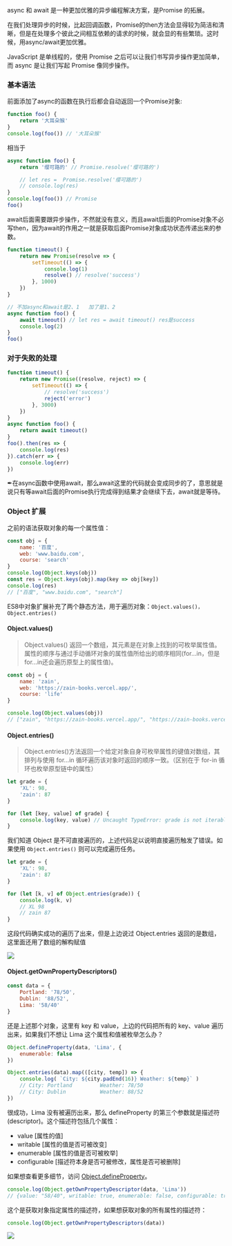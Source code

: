 async 和 await 是一种更加优雅的异步编程解决方案，是Promise 的拓展。

在我们处理异步的时候，比起回调函数，Promise的then方法会显得较为简洁和清晰，但是在处理多个彼此之间相互依赖的请求的时候，就会显的有些繁琐。这时候，用async/await更加优雅。

JavaScript 是单线程的，使用 Promise 之后可以让我们书写异步操作更加简单，而 async 是让我们写起 Promise 像同步操作。

### 基本语法

前面添加了async的函数在执行后都会自动返回一个Promise对象:

```js
function foo() {
    return '大耳朵猴'
}
console.log(foo()) // '大耳朵猴'
```

相当于

```js
async function foo() {
    return '缨可路的' // Promise.resolve('缨可路的')

    // let res =  Promise.resolve('缨可路的')
    // console.log(res)
}
console.log(foo()) // Promise
foo()
```

await后面需要跟异步操作，不然就没有意义，而且await后面的Promise对象不必写then，因为await的作用之一就是获取后面Promise对象成功状态传递出来的参数。

```js
function timeout() {
    return new Promise(resolve => {
        setTimeout(() => {
            console.log(1)
            resolve() // resolve('success')
        }, 1000)
    })
}

// 不加async和await是2、1   加了是1、2
async function foo() {
    await timeout() // let res = await timeout() res是success
    console.log(2)
}
foo()
```

### 对于失败的处理

```js
function timeout() {
    return new Promise((resolve, reject) => {
        setTimeout(() => {
            // resolve('success')
            reject('error')
        }, 3000)
    })
}
async function foo() {
    return await timeout()
}
foo().then(res => {
    console.log(res)
}).catch(err => {
    console.log(err)
})
```

✒在async函数中使用await，那么await这里的代码就会变成同步的了，意思就是说只有等await后面的Promise执行完成得到结果才会继续下去，await就是等待。

### Object 扩展

之前的语法获取对象的每一个属性值：

```js
const obj = {
    name: '百度',
    web: 'www.baidu.com',
    course: 'search'
}
console.log(Object.keys(obj))
const res = Object.keys(obj).map(key => obj[key])
console.log(res)
// ["百度", "www.baidu.com", "search"]
```

ES8中对象扩展补充了两个静态方法，用于遍历对象：`Object.values()，Object.entries()`

#### Object.values()

> Object.values() 返回一个数组，其元素是在对象上找到的可枚举属性值。属性的顺序与通过手动循环对象的属性值所给出的顺序相同(for...in，但是for...in还会遍历原型上的属性值)。

```js
const obj = {
    name: 'zain',
    web: 'https://zain-books.vercel.app/',
    course: 'life'
}

console.log(Object.values(obj))
// ["zain", "https://zain-books.vercel.app/", "https://zain-books.vercel.app/"]
```

#### Object.entries()

> Object.entries()方法返回一个给定对象自身可枚举属性的键值对数组，其排列与使用 for...in 循环遍历该对象时返回的顺序一致。（区别在于 for-in 循环也枚举原型链中的属性）

```js
let grade = {
    'XL': 98,
    'zain': 87
}

for (let [key, value] of grade) {
    console.log(key, value) // Uncaught TypeError: grade is not iterable
}
```

我们知道 Object 是不可直接遍历的，上述代码足以说明直接遍历触发了错误。如果使用 `Object.entries()` 则可以完成遍历任务。

```js
let grade = {
    'XL': 98,
    'zain': 87
}

for (let [k, v] of Object.entries(grade)) {
    console.log(k, v)
    // XL 98
    // zain 87
}
```

这段代码确实成功的遍历了出来，但是上边说过 Object.entries 返回的是数组，这里面还用了数组的解构赋值

![](https://gitee.com/initzzy/blog-image/raw/master/Object.entries().png)

#### Object.getOwnPropertyDescriptors()

```js
const data = {
    Portland: '78/50',
    Dublin: '88/52',
    Lima: '58/40'
}
```

还是上述那个对象，这里有 key 和 value，上边的代码把所有的 key、value 遍历出来，如果我们不想让 Lima 这个属性和值被枚举怎么办？

```js
Object.defineProperty(data, 'Lima', {
    enumerable: false
})

Object.entries(data).map(([city, temp]) => {
    console.log( `City: ${city.padEnd(16)} Weather: ${temp}` )
    // City: Portland         Weather: 78/50
    // City: Dublin           Weather: 88/52
})
```

很成功，Lima 没有被遍历出来，那么 defineProperty 的第三个参数就是描述符(descriptor)。这个描述符包括几个属性：

- value [属性的值]
- writable [属性的值是否可被改变]
- enumerable [属性的值是否可被枚举]
- configurable [描述符本身是否可被修改，属性是否可被删除]

如果想查看更多细节，访问 [Object.defineProperty](https://developer.mozilla.org/zh-CN/docs/Web/JavaScript/Reference/Global_Objects/Object/defineProperty)。

```js
console.log(Object.getOwnPropertyDescriptor(data, 'Lima'))
// {value: "58/40", writable: true, enumerable: false, configurable: true}
```

这个是获取对象指定属性的描述符，如果想获取对象的所有属性的描述符：

```js
console.log(Object.getOwnPropertyDescriptors(data))
```

![](https://gitee.com/initzzy/blog-image/raw/master/getownproperty.png)

